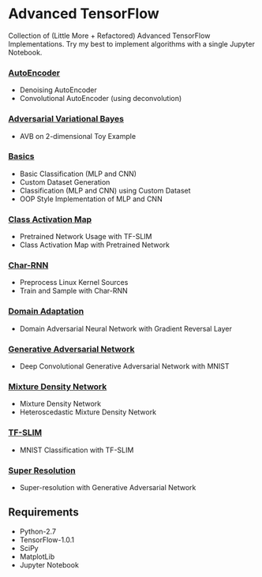 # Advanced TensorFlow
Collection of (Little More + Refactored) Advanced TensorFlow Implementations. 
Try my best to implement algorithms with a single Jupyter Notebook. 

### [AutoEncoder](https://github.com/sjchoi86/advanced-tensorflow/tree/master/ae)
- Denoising AutoEncoder
- Convolutional AutoEncoder (using deconvolution)
### [Adversarial Variational Bayes](https://github.com/sjchoi86/advanced-tensorflow/tree/master/avb)
- AVB on 2-dimensional Toy Example
### [Basics](https://github.com/sjchoi86/advanced-tensorflow/tree/master/basic)
- Basic Classification (MLP and CNN)
- Custom Dataset Generation
- Classification (MLP and CNN) using Custom Dataset
- OOP Style Implementation of MLP and CNN
### [Class Activation Map](https://github.com/sjchoi86/advanced-tensorflow/tree/master/cam)
- Pretrained Network Usage with TF-SLIM
- Class Activation Map with Pretrained Network
### [Char-RNN](https://github.com/sjchoi86/advanced-tensorflow/tree/master/char-rnn)
- Preprocess Linux Kernel Sources
- Train and Sample with Char-RNN
### [Domain Adaptation](https://github.com/sjchoi86/advanced-tensorflow/tree/master/dann)
- Domain Adversarial Neural Network with Gradient Reversal Layer
### [Generative Adversarial Network](https://github.com/sjchoi86/advanced-tensorflow/tree/master/dcgan)
- Deep Convolutional Generative Adversarial Network with MNIST 
### [Mixture Density Network](https://github.com/sjchoi86/advanced-tensorflow/tree/master/mdn)
- Mixture Density Network
- Heteroscedastic Mixture Density Network
### [TF-SLIM](https://github.com/sjchoi86/advanced-tensorflow/tree/master/mnist)
- MNIST Classification with TF-SLIM
### [Super Resolution](https://github.com/sjchoi86/advanced-tensorflow/tree/master/srgan)
- Super-resolution with Generative Adversarial Network

## Requirements
- Python-2.7
- TensorFlow-1.0.1
- SciPy
- MatplotLib
- Jupyter Notebook
